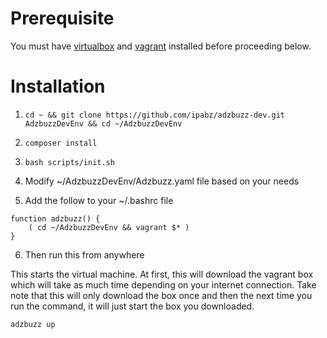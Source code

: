 # Prerequisite

You must have <a target="_blank" href="https://www.virtualbox.org">virtualbox</a> and <a target="_blank" href="https://vagrantup.com">vagrant</a> installed before proceeding below.

# Installation

1) ```cd ~ && git clone https://github.com/ipabz/adzbuzz-dev.git AdzbuzzDevEnv && cd ~/AdzbuzzDevEnv```

2) ```composer install```

3) ```bash scripts/init.sh```

4) Modify ~/AdzbuzzDevEnv/Adzbuzz.yaml file based on your needs

5) Add the follow to your ~/.bashrc file

```
function adzbuzz() {
    ( cd ~/AdzbuzzDevEnv && vagrant $* )
}
```

6) Then run this from anywhere

This starts the virtual machine. At first, this will download the vagrant box which will take as much time depending on your internet connection. Take note that this will only download the box once and then the next time you run the command, it will just start the box you downloaded.

```
adzbuzz up
```
